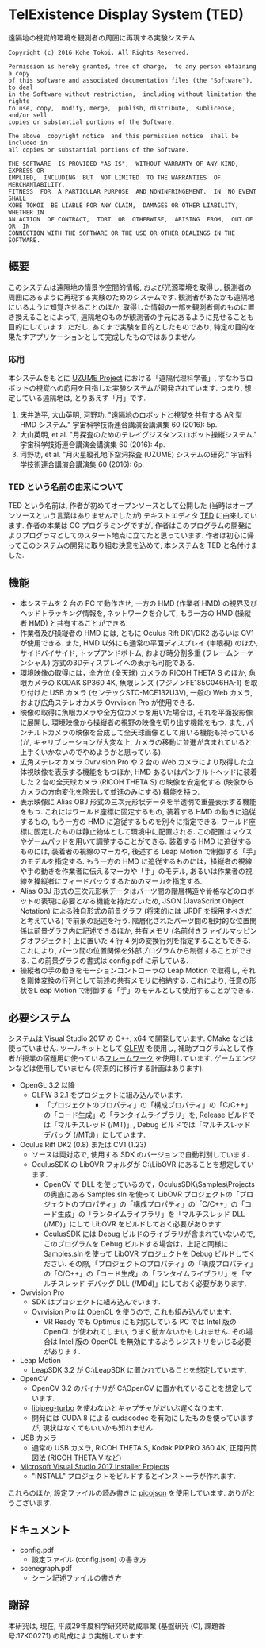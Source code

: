# TelExistence Display System (TED)

遠隔地の視覚的環境を観測者の周囲に再現する実験システム

    Copyright (c) 2016 Kohe Tokoi. All Rights Reserved.
    
    Permission is hereby granted, free of charge,  to any person obtaining a copy
    of this software and associated documentation files (the "Software"), to deal
    in the Software without restriction,  including without limitation the rights
    to use, copy,  modify, merge,  publish, distribute,  sublicense,  and/or sell
    copies or substantial portions of the Software.
    
    The above  copyright notice  and this permission notice  shall be included in
    all copies or substantial portions of the Software.
    
    THE SOFTWARE  IS PROVIDED "AS IS",  WITHOUT WARRANTY OF ANY KIND,  EXPRESS OR
    IMPLIED,  INCLUDING  BUT  NOT LIMITED  TO THE WARRANTIES  OF MERCHANTABILITY,
    FITNESS  FOR  A PARTICULAR PURPOSE  AND NONINFRINGEMENT.  IN  NO EVENT  SHALL
    KOHE TOKOI  BE LIABLE FOR ANY CLAIM,  DAMAGES OR OTHER LIABILITY,  WHETHER IN
    AN ACTION  OF CONTRACT,  TORT  OR  OTHERWISE,  ARISING  FROM,  OUT OF  OR  IN
    CONNECTION WITH THE SOFTWARE OR THE USE OR OTHER DEALINGS IN THE SOFTWARE.


## 概要

このシステムは遠隔地の情景や空間的情報,
および光源環境を取得し,
観測者の周囲にあるように再現する実験のためのシステムです.
観測者があたかも遠隔地にいるように知覚させることのほか,
取得した情報の一部を観測者側のものに置き換えることによって,
遠隔地のものが観測者の手元にあるように見せることも目的にしています.
ただし, あくまで実験を目的としたものであり,
特定の目的を果たすアプリケーションとして完成したものではありません.


### 応用

本システムをもとに [UZUME Project](http://kazusa.net/uzume/)
における「遠隔代理科学者」,
すなわちロボットの視覚への応用を目指した実験システムが開発されています.
つまり, 想定している遠隔地は, とりあえず「月」です.

1. 床井浩平, 大山英明, 河野功. "遠隔地のロボットと視覚を共有する AR 型 HMD システム."
宇宙科学技術連合講演会講演集 60 (2016): 5p.
2. 大山英明, et al. "月探査のためのテレイグジスタンスロボット操縦システム."
宇宙科学技術連合講演会講演集 60 (2016): 4p.
3. 河野功, et al. "月火星縦孔地下空洞探査 (UZUME) システムの研究."
宇宙科学技術連合講演会講演集 60 (2016): 6p.


### TED という名前の由来について

TED という名前は, 作者が初めてオープンソースとして公開した
(当時はオープンソースという言葉はありませんでしたが)
テキストエディタ [TED](http://www.vector.co.jp/soft/dos/writing/se001452.html)
に由来しています.
作者の本業は CG プログラミングですが,
作者はこのプログラムの開発によりプログラマとしてのスタート地点に立てたと思っています.
作者は初心に帰ってこのシステムの開発に取り組む決意を込めて,
本システムを TED と名付けました.


## 機能

* 本システムを 2 台の PC で動作させ, 一方の HMD (作業者 HMD) の視界及びヘッドトラッキング情報を, ネットワークを介して, もう一方の HMD (操縦者 HMD) と共有することができる.
* 作業者及び操縦者の HMD には, ともに Oculus Rift DK1/DK2 あるいは CV1 が使用できる. また, HMD 以外にも通常の平面ディスプレイ (単眼視) のほか, サイドバイサイド, トップアンドボトム, および時分割多重 (フレームシーケンシャル) 方式の3Dディスプレイへの表示も可能である.
* 環境映像の取得には，全方位 (全天球) カメラの RICOH THETA S のほか, 魚眼カメラの KODAK SP360 4K, 魚眼レンズ (フジノンFE185C046HA-1) を取り付けた USB カメラ (センテックSTC-MCE132U3V), 一般の Web カメラ, および広角ステレオカメラ Ovrvision Pro が使用できる.
* 映像の取得に魚眼カメラや全方位カメラを用いた場合は, それを平面投影像に展開し, 環境映像から操縦者の視野の映像を切り出す機能をもつ. また, パンチルトカメラの映像を合成して全天球画像として用いる機能も持っている (が, キャリブレーションが大変な上, カメラの移動に並進が含まれていると上手くいかないのでやめようかと思っている).
* 広角ステレオカメラ Ovrvision Pro や 2 台の Web カメラにより取得した立体視映像を表示する機能をもつほか, HMD あるいはパンチルトヘッドに装着した 2 台の全天球カメラ (RICOH THETA S) の映像を安定化する (映像からカメラの方向変化を除去して並進のみにする) 機能を持つ.
* 表示映像に Alias OBJ 形式の三次元形状データを半透明で重畳表示する機能をもつ. これにはワールド座標に固定するもの, 装着する HMD の動きに追従するもの, もう一方の HMD に追従するものを別々に指定できる. ワールド座標に固定したものは静止物体として環境中に配置される. この配置はマウスやゲームパッドを用いて調整することができる. 装着する HMD に追従するものには, 装着者の視線のマーカや, 後述する Leap Motion で制御する「手」のモデルを指定する. もう一方の HMD に追従するものには，操縦者の視線や手の動きを作業者に伝えるマーカや「手」のモデル, あるいは作業者の視線を操縦者にフィードバックするためのマーカを指定する.
* Alias OBJ 形式の三次元形状データはパーツ間の階層構造や骨格などのロボットの表現に必要となる機能を持たないため, JSON (JavaScript Object Notation) による独自形式の前景グラフ (将来的には URDF を採用すべきだと考えている) で前景の記述を行う. 階層化されたパーツ間の相対的な位置関係は前景グラフ内に記述できるほか, 共有メモリ (名前付きファイルマッピングオブジェクト) 上に置いた 4 行 4 列の変換行列を指定することもできる. これにより, パーツ間の位置関係を外部プログラムから制御することができる. この前景グラフの書式は config.pdf に示している.
* 操縦者の手の動きをモーションコントローラの Leap Motion で取得し, それを剛体変換の行列として前述の共有メモリに格納する. これにより, 任意の形状をL eap Motion で制御する「手」のモデルとして使用することができる.


## 必要システム

システムは Visual Studio 2017 の C++, x64 で開発しています.
CMake などは使っていません.
ツールキットとして [GLFW](http://www.glfw.org/) を使用し,
補助プログラムとして作者が授業の宿題用に使っている[フレームワーク](http://www.wakayama-u.ac.jp/~tokoi/lecture/gg/html/)
を使用しています.
ゲームエンジンなどは使用していません
(将来的に移行する計画はあります).

* OpenGL 3.2 以降
	+ GLFW 3.2.1 をプロジェクトに組み込んでいます.
		- 「プロジェクトのプロパティ」の「構成プロパティ」の「C/C++」の「コード生成」の「ランタイムライブラリ」を, Release ビルドでは「マルチスレッド (/MT)」, Debug ビルドでは「マルチスレッド デバッグ (/MTd)」にしています.
* Oculus Rift DK2 (0.8) または CV1 (1.23)
	+ ソースは両対応で, 使用する SDK のバージョンで自動判別しています.
	+ OculusSDK の LibOVR フォルダが C:\LibOVR にあることを想定しています.
		- OpenCV で DLL を使っているので，OculusSDK\Samples\Projects の奥底にある Samples.sln を使って LibOVR プロジェクトの「プロジェクトのプロパティ」の「構成プロパティ」の「C/C++」の「コード生成」の「ランタイムライブラリ」を「マルチスレッド DLL (/MD)」にして LibOVR をビルドしておく必要があります.
		- OculusSDK には Debug ビルドのライブラリが含まれていないので, このプログラムを Debug ビルドする場合は，上記と同様に Samples.sln を使って LibOVR プロジェクトを Debug ビルドしてください. その際,「プロジェクトのプロパティ」の「構成プロパティ」の「C/C++」の「コード生成」の「ランタイムライブラリ」を「マルチスレッド デバッグ DLL (/MDd)」にしておく必要があります.
* Ovrvision Pro
	+ SDK はプロジェクトに組み込んでいます.
	+ Ovrvision Pro は OpenCL を使うので, これも組み込んでいます.
	  - VR Ready でも Optimus にも対応している PC では Intel 版の OpenCL が使われてしまい, うまく動かないかもしれません. その場合は Intel 版の OpenCL を無効にするようレジストリをいじる必要があります.
* Leap Motion
	+ LeapSDK 3.2 が C:\LeapSDK に置かれていることを想定しています.
* OpenCV
	+ OpenCV 3.2 のバイナリが C:\OpenCV に置かれていることを想定しています.
	+ [libjpeg-turbo](https://www.libjpeg-turbo.org/) を使わないとキャプチャがだいぶ遅くなります.
	+ 開発には CUDA 8 による cudacodec を有効にしたものを使っていますが, 現状はなくてもいいかも知れません.
* USB カメラ
	+ 通常の USB カメラ, RICOH THETA S, Kodak PIXPRO 360 4K, 正距円筒図法 (RICOH THETA V など)
* [Microsoft Visual Studio 2017 Installer Projects](https://marketplace.visualstudio.com/items?itemName=VisualStudioProductTeam.MicrosoftVisualStudio2017InstallerProjects)
  + "INSTALL" プロジェクトをビルドするとインストーラが作れます.

これらのほか, 設定ファイルの読み書きに [picojson](https://github.com/kazuho/picojson)
を使用しています. ありがとうございます.


## ドキュメント

* config.pdf
  + 設定ファイル (config.json) の書き方
* scenegraph.pdf
  + シーン記述ファイルの書き方


## 謝辞

本研究は, 現在, 平成29年度科学研究時助成事業 (基盤研究 (C), 課題番号:17K00271) の助成により実施しています.
